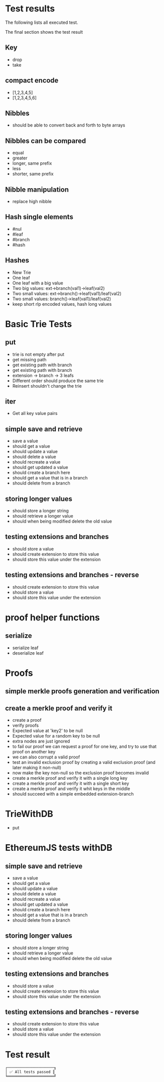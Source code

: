 

# Test results

The following lists all executed test.

The final section shows the test result

## Key

- drop
- take

## compact encode

- [1,2,3,4,5]
- [1,2,3,4,5,6]

## Nibbles

- should be able to convert back and forth to byte arrays

## Nibbles can be compared

- equal
- greater
- longer, same prefix
- less
- shorter, same prefix

## Nibble manipulation

- replace high nibble

## Hash single elements

- #nul
- #leaf
- #branch
- #hash

## Hashes

- New Trie
- One leaf
- One leaf with a big value
- Two big values: ext->branch(val1)->leaf(val2)
- Two small values: ext->branch()->leaf(val1)/leaf(val2)
- Two small values: branch()->leaf(val1)/leaf(val2)
- keep short rlp encoded values, hash long values


# Basic Trie Tests


## put

- trie is not empty after put
- get missing path
- get existing path with branch
- get existing path with branch
- extension -> branch -> 3 leafs
- Different order should produce the same trie
- Reinsert shouldn't change the trie

## iter

- Get all key value pairs

## simple save and retrieve

- save a value
- should get a value
- should update a value
- should delete a value
- should recreate a value
- should get updated a value
- should create a branch here
- should get a value that is in a branch
- should delete from a branch

## storing longer values

- should store a longer string
- should retrieve a longer value
- should when being modified delete the old value

## testing extensions and branches

- should store a value
- should create extension to store this value
- should store this value under the extension

## testing extensions and branches - reverse

- should create extension to store this value
- should store a value
- should store this value under the extension


# proof helper functions


## serialize

- serialize leaf
- deserialize leaf


# Proofs


## simple merkle proofs generation and verification


## create a merkle proof and verify it

- create a proof
- verify proofs
- Expected value at 'key2' to be null
- Expected value for a random key to be null
- extra nodes are just ignored
- to fail our proof we can request a proof for one key, and try to use that proof on another key
- we can also corrupt a valid proof
- test an invalid exclusion proof by creating a valid exclusion proof (and later making it non-null)
- now make the key non-null so the exclusion proof becomes invalid
- create a merkle proof and verify it with a single long key
- create a merkle proof and verify it with a single short key
- create a merkle proof and verify it whit keys in the middle 
- should succeed with a simple embedded extension-branch


# TrieWithDB

- put


# EthereumJS tests withDB


## simple save and retrieve

- save a value
- should get a value
- should update a value
- should delete a value
- should recreate a value
- should get updated a value
- should create a branch here
- should get a value that is in a branch
- should delete from a branch

## storing longer values

- should store a longer string
- should retrieve a longer value
- should when being modified delete the old value

## testing extensions and branches

- should store a value
- should create extension to store this value
- should store this value under the extension

## testing extensions and branches - reverse

- should create extension to store this value
- should store a value
- should store this value under the extension


# Test result

    ┌─────────────────────╖
    │ ✅ All tests passed ║
    ╘═════════════════════╝

